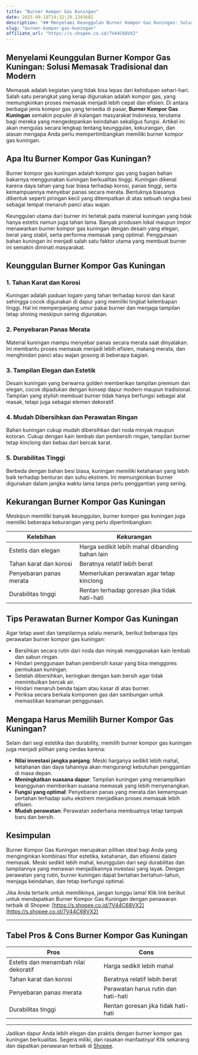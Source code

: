```yaml
---
title: "Burner Kompor Gas Kuningan"
date: 2025-09-18T14:32:29.134368Z
description: "## Menyelami Keunggulan Burner Kompor Gas Kuningan: Solusi Memasak Tradisional dan Modern..."
slug: "burner-kompor-gas-kuningan"
affiliate_url: "https://s.shopee.co.id/7V44C68VX2"
---
```

## Menyelami Keunggulan Burner Kompor Gas Kuningan: Solusi Memasak Tradisional dan Modern

Memasak adalah kegiatan yang tidak bisa lepas dari kehidupan sehari-hari. Salah satu perangkat yang kerap digunakan adalah kompor gas, yang memungkinkan proses memasak menjadi lebih cepat dan efisien. Di antara berbagai jenis kompor gas yang tersedia di pasar, **Burner Kompor Gas Kuningan** semakin populer di kalangan masyarakat Indonesia, terutama bagi mereka yang mengedepankan keindahan sekaligus fungsi. Artikel ini akan mengulas secara lengkap tentang keunggulan, kekurangan, dan alasan mengapa Anda perlu mempertimbangkan memiliki burner kompor gas kuningan.

## Apa Itu Burner Kompor Gas Kuningan?

Burner kompor gas kuningan adalah kompor gas yang bagian bahan bakarnya menggunakan kuningan berkualitas tinggi. Kuningan dikenal karena daya tahan yang luar biasa terhadap korosi, panas tinggi, serta kemampuannya menyebar panas secara merata. Bentuknya biasanya dibentuk seperti piringan kecil yang ditempatkan di atas sebuah rangka besi sebagai tempat menaruh panci atau wajan.

Keunggulan utama dari burner ini terletak pada material kuningan yang tidak hanya estetis namun juga tahan lama. Banyak produsen lokal maupun impor menawarkan burner kompor gas kuningan dengan desain yang elegan, berat yang stabil, serta performa memasak yang optimal. Penggunaan bahan kuningan ini menjadi salah satu faktor utama yang membuat burner ini semakin diminati masyarakat.

## Keunggulan Burner Kompor Gas Kuningan

### 1. Tahan Karat dan Korosi  
Kuningan adalah paduan logam yang tahan terhadap korosi dan karat sehingga cocok digunakan di dapur yang memiliki tingkat kelembapan tinggi. Hal ini memperpanjang umur pakai burner dan menjaga tampilan tetap shining meskipun sering digunakan.

### 2. Penyebaran Panas Merata  
Material kuningan mampu menyebar panas secara merata saat dinyalakan. Ini membantu proses memasak menjadi lebih efisien, matang merata, dan menghindari panci atau wajan gosong di beberapa bagian.

### 3. Tampilan Elegan dan Estetik  
Desain kuningan yang berwarna golden memberikan tampilan premium dan elegan, cocok dipadukan dengan konsep dapur modern maupun tradisional. Tampilan yang stylish membuat burner tidak hanya berfungsi sebagai alat masak, tetapi juga sebagai elemen dekoratif.

### 4. Mudah Dibersihkan dan Perawatan Ringan  
Bahan kuningan cukup mudah dibersihkan dari noda minyak maupun kotoran. Cukup dengan kain lembab dan pembersih ringan, tampilan burner tetap kinclong dan bebas dari bercak karat.

### 5. Durabilitas Tinggi  
Berbeda dengan bahan besi biasa, kuningan memiliki ketahanan yang lebih baik terhadap benturan dan suhu ekstrem. Ini memungkinkan burner digunakan dalam jangka waktu lama tanpa perlu penggantian yang sering.

## Kekurangan Burner Kompor Gas Kuningan

Meskipun memiliki banyak keunggulan, burner kompor gas kuningan juga memiliki beberapa kekurangan yang perlu dipertimbangkan:

| **Kelebihan** | **Kekurangan** |
|----------------|----------------|
| Estetis dan elegan | Harga sedikit lebih mahal dibanding bahan lain |
| Tahan karat dan korosi | Beratnya relatif lebih berat |
| Penyebaran panas merata | Memerlukan perawatan agar tetap kinclong |
| Durabilitas tinggi | Rentan terhadap goresan jika tidak hati-hati |


## Tips Perawatan Burner Kompor Gas Kuningan

Agar tetap awet dan tampilannya selalu menarik, berikut beberapa tips perawatan burner kompor gas kuningan:

- Bersihkan secara rutin dari noda dan minyak menggunakan kain lembab dan sabun ringan.
- Hindari penggunaan bahan pembersih kasar yang bisa menggores permukaan kuningan.
- Setelah dibersihkan, keringkan dengan kain bersih agar tidak menimbulkan bercak air.
- Hindari menaruh benda tajam atau kasar di atas burner.
- Periksa secara berkala komponen gas dan sambungan untuk memastikan keamanan penggunaan.

## Mengapa Harus Memilih Burner Kompor Gas Kuningan?

Selain dari segi estetika dan durability, memilih burner kompor gas kuningan juga menjadi pilihan yang cerdas karena:

- **Nilai investasi jangka panjang**: Meski harganya sedikit lebih mahal, ketahanan dan daya tahannya akan mengurangi kebutuhan penggantian di masa depan.
- **Meningkatkan suasana dapur**: Tampilan kuningan yang menampilkan keanggunan memberikan suasana memasak yang lebih menyenangkan.
- **Fungsi yang optimal**: Penyebaran panas yang merata dan kemampuan bertahan terhadap suhu ekstrem menjadikan proses memasak lebih efisien.
- **Mudah perawatan**: Perawatan sederhana membuatnya tetap tampak baru dan bersih.

## Kesimpulan

Burner Kompor Gas Kuningan merupakan pilihan ideal bagi Anda yang menginginkan kombinasi fitur estetika, ketahanan, dan efisiensi dalam memasak. Meski sedikit lebih mahal, keunggulan dari segi durabilitas dan tampilannya yang menawan menjadikannya investasi yang layak. Dengan perawatan yang rutin, burner kuningan dapat bertahan bertahun-tahun, menjaga keindahan, dan tetap berfungsi optimal.

Jika Anda tertarik untuk memilikinya, jangan tunggu lama! Klik link berikut untuk mendapatkan Burner Kompor Gas Kuningan dengan penawaran terbaik di Shopee: [https://s.shopee.co.id/7V44C68VX2](https://s.shopee.co.id/7V44C68VX2)

---

## Tabel Pros & Cons Burner Kompor Gas Kuningan

| **Pros** | **Cons** |
|------------------------------|------------------------------|
| Estetis dan menambah nilai dekoratif | Harga sedikit lebih mahal |
| Tahan karat dan korosi | Beratnya relatif lebih berat |
| Penyebaran panas merata | Perawatan harus rutin dan hati-hati |
| Durabilitas tinggi | Rentan goresan jika tidak hati-hati |

---

Jadikan dapur Anda lebih elegan dan praktis dengan burner kompor gas kuningan berkualitas. Segera miliki, dan rasakan manfaatnya! Klik sekarang dan dapatkan penawaran terbaik di [Shopee](https://s.shopee.co.id/7V44C68VX2).